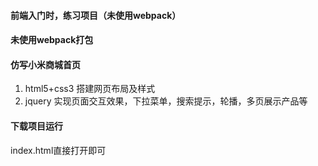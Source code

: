 #### 前端入门时，练习项目（未使用webpack）
#### 未使用webpack打包
#### 仿写小米商城首页
1. html5+css3 搭建网页布局及样式  
2. jquery 实现页面交互效果，下拉菜单，搜索提示，轮播，多页展示产品等  

#### 下载项目运行
index.html直接打开即可
